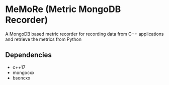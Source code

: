 # MeMoRe (Metric MongoDB Recorder)

A MongoDB based metric recorder for recording data from C++ applications and retrieve the metrics from Python

## Dependencies
 * c++17
 * mongocxx
 * bsoncxx
